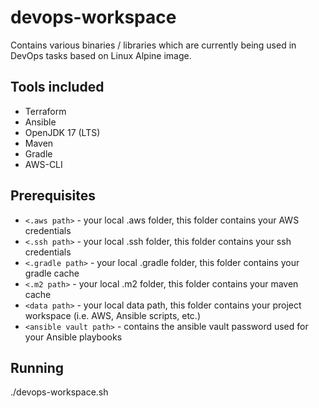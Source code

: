 # devops-workspace

Contains various binaries / libraries which are currently being used in DevOps tasks based on Linux Alpine image.

## Tools included

* Terraform
* Ansible
* OpenJDK 17 (LTS)
* Maven
* Gradle
* AWS-CLI

## Prerequisites

- `<.aws path>` - your local .aws folder, this folder contains your AWS credentials
- `<.ssh path>` - your local .ssh folder, this folder contains your ssh credentials
- `<.gradle path>` - your local .gradle folder, this folder contains your gradle cache
- `<.m2 path>` - your local .m2 folder, this folder contains your maven cache
- `<data path>` - your local data path, this folder contains your project workspace (i.e. AWS, Ansible scripts, etc.)
- `<ansible vault path>` - contains the ansible vault password used for your Ansible playbooks

## Running

./devops-workspace.sh